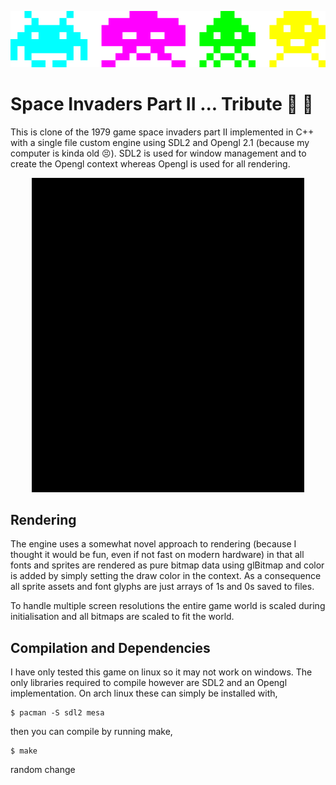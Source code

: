 <p align="center">
  <img src="img/invaders.png" alt="crab octopus squid cuttle"/>
</p>

# Space Invaders Part II ... Tribute :space_invader: :guitar:

This is clone of the 1979 game space invaders part II implemented in C++ with a single file custom 
engine using SDL2 and Opengl 2.1 (because my computer is kinda old :persevere:). SDL2 is used 
for window management and to create the Opengl context whereas Opengl is used for all rendering.

<p align="center">
  <img src="img/splash.gif" alt="splash screen and menu"/>
</p>

## Rendering

The engine uses a somewhat novel approach to rendering (because I thought it would be fun, even
if not fast on modern hardware) in that all fonts and sprites are rendered as pure bitmap data using 
glBitmap and color is added by simply setting the draw color in the context. As a consequence 
all sprite assets and font glyphs are just arrays of 1s and 0s saved to files. 

To handle multiple screen resolutions the entire game world is scaled during initialisation
and all bitmaps are scaled to fit the world.

## Compilation and Dependencies

I have only tested this game on linux so it may not work on windows. The only libraries required 
to compile however are SDL2 and an Opengl implementation. On arch linux these can simply be
installed with,

```shell
$ pacman -S sdl2 mesa
```

then you can compile by running make,

```shell
$ make
```

random change
